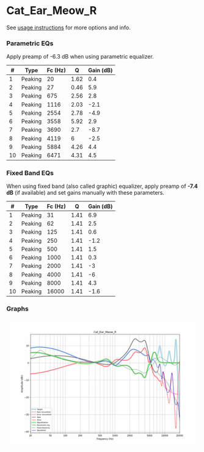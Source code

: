 # Cat_Ear_Meow_R
See [usage instructions](https://github.com/jaakkopasanen/AutoEq#usage) for more options and info.

### Parametric EQs
Apply preamp of -6.3 dB when using parametric equalizer.

|   # | Type    |   Fc (Hz) |    Q |   Gain (dB) |
|-----|---------|-----------|------|-------------|
|   1 | Peaking |        20 | 1.62 |         0.4 |
|   2 | Peaking |        27 | 0.46 |         5.9 |
|   3 | Peaking |       675 | 2.56 |         2.8 |
|   4 | Peaking |      1116 | 2.03 |        -2.1 |
|   5 | Peaking |      2554 | 2.78 |        -4.9 |
|   6 | Peaking |      3558 | 5.92 |         2.9 |
|   7 | Peaking |      3690 | 2.7  |        -8.7 |
|   8 | Peaking |      4119 | 6    |        -2.5 |
|   9 | Peaking |      5884 | 4.26 |         4.4 |
|  10 | Peaking |      6471 | 4.31 |         4.5 |

### Fixed Band EQs
When using fixed band (also called graphic) equalizer, apply preamp of **-7.4 dB** (if available) and set gains manually with these parameters.

|   # | Type    |   Fc (Hz) |    Q |   Gain (dB) |
|-----|---------|-----------|------|-------------|
|   1 | Peaking |        31 | 1.41 |         6.9 |
|   2 | Peaking |        62 | 1.41 |         2.5 |
|   3 | Peaking |       125 | 1.41 |         0.6 |
|   4 | Peaking |       250 | 1.41 |        -1.2 |
|   5 | Peaking |       500 | 1.41 |         1.5 |
|   6 | Peaking |      1000 | 1.41 |         0.3 |
|   7 | Peaking |      2000 | 1.41 |        -3   |
|   8 | Peaking |      4000 | 1.41 |        -6   |
|   9 | Peaking |      8000 | 1.41 |         4.3 |
|  10 | Peaking |     16000 | 1.41 |        -1.6 |

### Graphs
![](./Cat_Ear_Meow_R.png)

